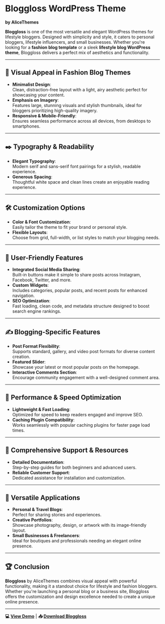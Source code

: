 # Bloggloss WordPress Theme  
**by AliceThemes**  

**Bloggloss** is one of the most versatile and elegant WordPress themes for lifestyle bloggers. Designed with simplicity and style, it caters to personal bloggers, lifestyle influencers, and small businesses. Whether you're looking for a **fashion blog template** or a sleek **lifestyle blog WordPress theme**, Bloggloss delivers a perfect mix of aesthetics and functionality.  

---

## 🎨 Visual Appeal in Fashion Blog Themes  
- **Minimalist Design**:  
  Clean, distraction-free layout with a light, airy aesthetic perfect for showcasing your content.  
- **Emphasis on Imagery**:  
  Features large, stunning visuals and stylish thumbnails, ideal for bloggers prioritizing high-quality imagery.  
- **Responsive & Mobile-Friendly**:  
  Ensures seamless performance across all devices, from desktops to smartphones.  

---

## ✒️ Typography & Readability  
- **Elegant Typography**:  
  Modern serif and sans-serif font pairings for a stylish, readable experience.  
- **Generous Spacing**:  
  Thoughtful white space and clean lines create an enjoyable reading experience.  

---

## 🛠️ Customization Options  
- **Color & Font Customization**:  
  Easily tailor the theme to fit your brand or personal style.  
- **Flexible Layouts**:  
  Choose from grid, full-width, or list styles to match your blogging needs.  

---

## 🌟 User-Friendly Features  
- **Integrated Social Media Sharing**:  
  Built-in buttons make it simple to share posts across Instagram, Facebook, Twitter, and more.  
- **Custom Widgets**:  
  Includes categories, popular posts, and recent posts for enhanced navigation.  
- **SEO Optimization**:  
  Fast loading, clean code, and metadata structure designed to boost search engine rankings.  

---

## ✍️ Blogging-Specific Features  
- **Post Format Flexibility**:  
  Supports standard, gallery, and video post formats for diverse content creation.  
- **Featured Slider**:  
  Showcase your latest or most popular posts on the homepage.  
- **Interactive Comments Section**:  
  Encourage community engagement with a well-designed comment area.  

---

## 🚀 Performance & Speed Optimization  
- **Lightweight & Fast Loading**:  
  Optimized for speed to keep readers engaged and improve SEO.  
- **Caching Plugin Compatibility**:  
  Works seamlessly with popular caching plugins for faster page load times.  

---

## 📖 Comprehensive Support & Resources  
- **Detailed Documentation**:  
  Step-by-step guides for both beginners and advanced users.  
- **Reliable Customer Support**:  
  Dedicated assistance for installation and customization.  

---

## 💼 Versatile Applications  
- **Personal & Travel Blogs**:  
  Perfect for sharing stories and experiences.  
- **Creative Portfolios**:  
  Showcase photography, design, or artwork with its image-friendly layout.  
- **Small Businesses & Freelancers**:  
  Ideal for boutiques and professionals needing an elegant online presence.  

---

## 🏆 Conclusion  
**Bloggloss** by AliceThemes combines visual appeal with powerful functionality, making it a standout choice for lifestyle and fashion bloggers. Whether you're launching a personal blog or a business site, Bloggloss offers the customization and design excellence needed to create a unique online presence.  

---

**💻 [View Demo](#)** | **📥 [Download Bloggloss](#)**  

